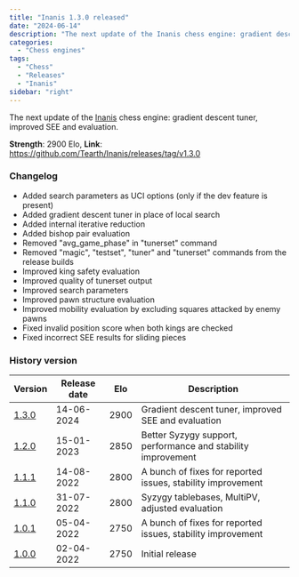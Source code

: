 ```yaml
---
title: "Inanis 1.3.0 released"
date: "2024-06-14"
description: "The next update of the Inanis chess engine: gradient descent tuner, improved SEE and evaluation."
categories:
  - "Chess engines"
tags:
  - "Chess"
  - "Releases"
  - "Inanis"
sidebar: "right"
---
```


The next update of the [Inanis](https://github.com/Tearth/Inanis) chess engine: gradient descent tuner, improved SEE and evaluation.

**Strength**: 2900 Elo, **Link**: https://github.com/Tearth/Inanis/releases/tag/v1.3.0

<!--more-->

### Changelog

 - Added search parameters as UCI options (only if the dev feature is present)
 - Added gradient descent tuner in place of local search
 - Added internal iterative reduction
 - Added bishop pair evaluation
 - Removed "avg_game_phase" in "tunerset" command
 - Removed "magic", "testset", "tuner" and "tunerset" commands from the release builds
 - Improved king safety evaluation
 - Improved quality of tunerset output
 - Improved search parameters
 - Improved pawn structure evaluation
 - Improved mobility evaluation by excluding squares attacked by enemy pawns
 - Fixed invalid position score when both kings are checked
 - Fixed incorrect SEE results for sliding pieces 

### History version

| Version                                                       | Release date | Elo  | Description  |
|---------------------------------------------------------------|--------------|------|--------------|
| [1.3.0](https://github.com/Tearth/Inanis/releases/tag/v1.3.0) | 14-06-2024   | 2900 | Gradient descent tuner, improved SEE and evaluation |
| [1.2.0](https://github.com/Tearth/Inanis/releases/tag/v1.2.0) | 15-01-2023   | 2850 | Better Syzygy support, performance and stability improvement |
| [1.1.1](https://github.com/Tearth/Inanis/releases/tag/v1.1.1) | 14-08-2022   | 2800 | A bunch of fixes for reported issues, stability improvement |
| [1.1.0](https://github.com/Tearth/Inanis/releases/tag/v1.1.0) | 31-07-2022   | 2800 | Syzygy tablebases, MultiPV, adjusted evaluation |
| [1.0.1](https://github.com/Tearth/Inanis/releases/tag/v1.0.1) | 05-04-2022   | 2750 | A bunch of fixes for reported issues, stability improvement |
| [1.0.0](https://github.com/Tearth/Inanis/releases/tag/v1.0.0) | 02-04-2022   | 2750 | Initial release |